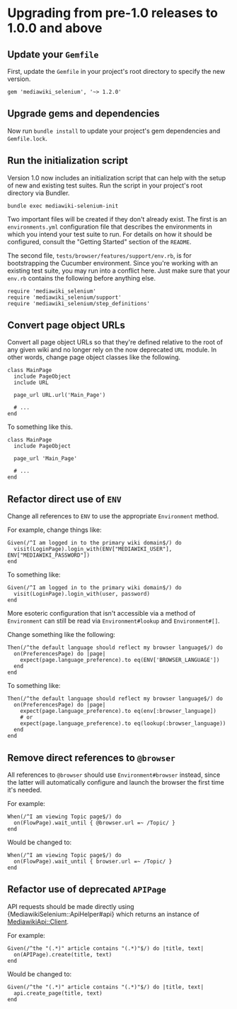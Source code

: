# Upgrading from pre-1.0 releases to 1.0.0 and above

## Update your `Gemfile`

First, update the `Gemfile` in your project's root directory to specify the
new version.

    gem 'mediawiki_selenium', '~> 1.2.0'

## Upgrade gems and dependencies

Now run `bundle install` to update your project's gem dependencies and
`Gemfile.lock`.

## Run the initialization script

Version 1.0 now includes an initialization script that can help with the setup
of new and existing test suites. Run the script in your project's root
directory via Bundler.

    bundle exec mediawiki-selenium-init

Two important files will be created if they don't already exist. The first is
an `environments.yml` configuration file that describes the environments in
which you intend your test suite to run. For details on how it should be
configured, consult the "Getting Started" section of the `README`.

The second file, `tests/browser/features/support/env.rb`, is for bootstrapping
the Cucumber environment. Since you're working with an existing test suite,
you may run into a conflict here. Just make sure that your `env.rb` contains
the following before anything else.

    require 'mediawiki_selenium'
    require 'mediawiki_selenium/support'
    require 'mediawiki_selenium/step_definitions'

## Convert page object URLs

Convert all page object URLs so that they're defined relative to the root of
any given wiki and no longer rely on the now deprecated `URL` module. In other
words, change page object classes like the following.

    class MainPage
      include PageObject
      include URL
    
      page_url URL.url('Main_Page')

      # ...
    end

To something like this.

    class MainPage
      include PageObject
    
      page_url 'Main_Page'

      # ...
    end

## Refactor direct use of `ENV`

Change all references to `ENV` to use the appropriate `Environment` method.

For example, change things like:

    Given(/^I am logged in to the primary wiki domain$/) do
      visit(LoginPage).login_with(ENV["MEDIAWIKI_USER"], ENV["MEDIAWIKI_PASSWORD"])
    end

To something like:

    Given(/^I am logged in to the primary wiki domain$/) do
      visit(LoginPage).login_with(user, password)
    end

More esoteric configuration that isn't accessible via a method of
`Environment` can still be read via `Environment#lookup` and `Environment#[]`.

Change something like the following:

    Then(/^the default language should reflect my browser language$/) do
      on(PreferencesPage) do |page|
        expect(page.language_preference).to eq(ENV['BROWSER_LANGUAGE'])
      end
    end

To something like:

    Then(/^the default language should reflect my browser language$/) do
      on(PreferencesPage) do |page|
        expect(page.language_preference).to eq(env[:browser_language])
        # or
        expect(page.language_preference).to eq(lookup(:browser_language))
      end
    end

## Remove direct references to `@browser`

All references to `@browser` should use `Environment#browser` instead, since
the latter will automatically configure and launch the browser the first time
it's needed.

For example:

    When(/^I am viewing Topic page$/) do
      on(FlowPage).wait_until { @browser.url =~ /Topic/ }
    end

Would be changed to:

    When(/^I am viewing Topic page$/) do
      on(FlowPage).wait_until { browser.url =~ /Topic/ }
    end

## Refactor use of deprecated `APIPage`

API requests should be made directly using {MediawikiSelenium::ApiHelper#api}
which returns an instance of [MediawikiApi::Client](https://doc.wikimedia.org/rubygems/mediawiki-ruby-api/).

For example:

    Given(/^the "(.*)" article contains "(.*)"$/) do |title, text|
      on(APIPage).create(title, text)
    end

Would be changed to:

    Given(/^the "(.*)" article contains "(.*)"$/) do |title, text|
      api.create_page(title, text)
    end
